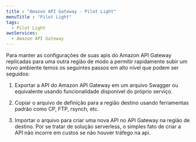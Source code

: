```yaml
---
title : "Amazon API Gateway - Pilot Light"
menuTitle : "Pilot Light"
tags:
  - Pilot Light
awsServices:
  - Amazon API Gateway
---
```


Para manter as configurações de suas apis do Amazon API Gateway replicadas para uma outra região de modo a permitir rapidamente subir um novo ambiente temos os seguintes passos em alto nível que podem ser seguidos:

1. Exportar a API do Amazon API Gateway em um arquivo Swagger ou equivalente usando funcionalidade disponível do próprio serviço.

2. Copiar o arquivo de definição para a região destino usando ferramentas padrão como CP, FTP, rsynch, etc.

3. Importar o arquivo para criar uma nova API no API Gateway na região de destino. Por se tratar de solução serverless, o simples fato de criar a API não incorre em custos se não houver tráfego na api.

